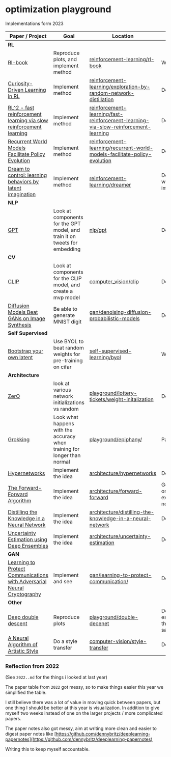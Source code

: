 # optimization playground

Implementations form 2023

| **Paper / Project**                                                                                        | **Goal**                               | **Location**                                                                                                                                                                | **Status** |
| ---------------------------------------------------------------------------------------------------------- | -------------------------------------- | --------------------------------------------------------------------------------------------------------------------------------------------------------------------------- | ---------- |
| **RL**                                                                                                     |                                        |                                                                                                                                                                             |            |
| [Rl-book](http://incompleteideas.net/book/the-book.html)                                                   | Reproduce plots, and implement method | [reinforcement-learning/rl-book](./reinforcement-learning/rl-book/)                                                                                                         | WIP        |
| [Curiosity-Driven Learning in RL](https://arxiv.org/pdf/1810.12894.pdf)                                    | Implement method                      | [reinforcement-learning/exploration-by-random-network-distillation](./reinforcement-learning/exploration-by-random-network-distillation/)                                   | Done       |
| [RL^2 - fast reinforcement learning via slow reinforcement learning](https://arxiv.org/pdf/1611.02779.pdf) | Implement method                      | [reinforcement-learning/fast-reinforcement-learning-via-slow-reinforcement-learning](./reinforcement-learning/fast-reinforcement-learning-via-slow-reinforcement-learning/) | Done       |
| [Recurrent World Models Facilitate Policy Evolution](https://arxiv.org/pdf/1809.01999.pdf)                 | Implement method                      | [reinforcement-learning/recurrent-world-models-facilitate-policy-evolution](./reinforcement-learning/recurrent-world-models-facilitate-policy-evolution//)                  | Done       |
| [Dream to control: learning behaviors by latent imagination](https://arxiv.org/pdf/1912.01603.pdf)                 | Implement method                      | [reinforcement-learning/dreamer](./reinforcement-learning/dreamer/)                  | Done, but with room for improvements       |
| **NLP**                                                                               |                                                                            |                                                                                                                        |                                                |
| [GPT](https://cdn.openai.com/research-covers/language-unsupervised/language_understanding_paper.pdf)                                                                                   | Look at components for the GPT model, and train it on tweets for embedding | [nlp/gpt](./nlp/gpt)                                                                                                   | Deadline                                       |
| **CV**                                                                                |                                                                            |                                                                                                                        |                                                |
| [CLIP](https://openai.com/blog/clip/)                                                 | Look at components for the CLIP model, and create a mvp model              | [computer_vision/clip](./computer_vision/clip/)                                                                        | Done                                           |
| [Diffusion Models Beat GANs on Image Synthesis](https://arxiv.org/pdf/2105.05233.pdf) | Be able to generate MNIST digit                                            | [gan/denoising-diffusion-probabilistic-models](./gan/denoising-diffusion-probabilistic-models)                         | Done                                           |
| **Self Supervised**                                                                   |                                                                            |                                                                                                                        |                                                |
| [Bootstrap your own latent](https://arxiv.org/abs/2006.07733)                         | Use BYOL to beat random weights for pre-training on cifar                  | [self-supervised-learning/byol](./self-supervised-learning/byol)                                                       | WIP                                            |
| **Architecture**                                                                      |                                                                            |                                                                                                                        |                                                |
| [ZerO](https://arxiv.org/abs/2110.12661)                                              | look at various network initializations vs random                          | [playground/lottery-tickets/weight-initalization](./playground/lottery-tickets/weight-initalization)                   | Done                                           |
| [Grokking](https://mathai-iclr.github.io/papers/papers/MATHAI_29_paper.pdf)           | Look what happens with the accuracy when training for longer than normal   | [playground/epiphany/](./playground/epiphany/)                                                                         | Partially done                                 |
| [Hypernetworks](https://arxiv.org/pdf/1609.09106.pdf)                                 | Implement the idea                                                         | [architecture/hypernetworks](architecture/hypernetworks)                                                               | Done                                           |
| [The Forward-Forward Algorithm](https://www.cs.toronto.edu/~hinton/FFA13.pdf)         | Implement the idea                                                         | [architecture/forward-forward](architecture/forward-forward)                                                           | Got it working on a toy example, but not mnist |
| [Distilling the Knowledge in a Neural Network](https://arxiv.org/pdf/1503.02531.pdf)  | Implement the idea                                                         | [architecture/distilling-the-knowledge-in-a-neural-network](architecture/distilling-the-knowledge-in-a-neural-network) | Done                                           |
| [Uncertainty Estimation using Deep Ensembles](https://arxiv.org/abs/1612.01474)       | Implement the idea                                                         | [architecture/uncertainty-estimation](architecture/uncertainty-estimation)                                             | Done                                           |
| **GAN**                                                                                                     |                                                                            |                                                                                                                        |                                                |
| [Learning to Protect Communications with Adversarial Neural Cryptography](https://arxiv.org/abs/1610.06918) | Implement and see                                                          | [gan/learning-to-protect-communication/](./gan/learning-to-protect-communication/)                                     | Done                                           |
| **Other**                                                                                                     |                                                                            |                                                                                                                        |                                                |
| [Deep double descent](https://openai.com/research/deep-double-descent) | Reproduce plots                                                          | [playground/double-decenet](./playground/double-decenet)                                     | Done, essence of the plot is the same                                           |
| [A Neural Algorithm of Artistic Style](https://arxiv.org/abs/1508.06576) | Do a style transfer                                                           | [computer-vision/style-transfer](./computer-vision/style-transfer)                                     | Done                                           |


### Reflection from 2022
(See `2022..md` for the things i looked at last year)

The paper table from `2022` got messy, so to make things easier this year we simplified the table.

I still believe there was a lot of value in moving quick between papers, but one thing I should be better at this year is visualization. In addition to give myself two weeks instead of one on the larger projects / more complicated papers.

The paper notes also got messy, aim at writing more clean and easier to digest paper notes like [https://github.com/dennybritz/deeplearning-papernotes](https://github.com/dennybritz/deeplearning-papernotes)

Writing this to keep myself accountable.

